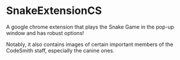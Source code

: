 # SnakeExtensionCS
A google chrome extension that plays the Snake Game in the pop-up window and has robust options!

Notably, it also contains images of certain important members of the CodeSmith staff, especially the canine ones.
